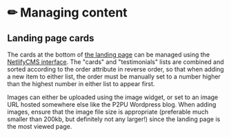 # ✏ Managing content

## Landing page cards

The cards at the bottom of [the landing page](https://www.p2pu.org/en/) can be managed using the [NetlifyCMS interface](https://www-staging.p2pu.org/en/admin/#/collections/data/entries/landing%20page). The "cards" and "testimonials" lists are combined and sorted according to the order attribute in reverse order, so that when adding a new item to either list, the order must be manually set to a number higher than the highest number in either list to appear first.

Images can either be uploaded using the image widget, or set to an image URL hosted somewhere else like the P2PU Wordpress blog. When adding images, ensure that the image file size is appropriate (preferable much smaller than 200kb, but definitely not any larger!) since the landing page is the most viewed page.&#x20;
